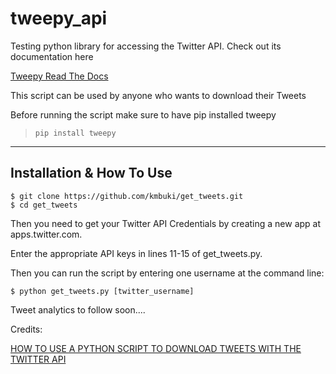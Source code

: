 # tweepy_api
Testing python library for accessing the Twitter API.
Check out its documentation here

[Tweepy Read The Docs](http://tweepy.readthedocs.io)

This script can be used by anyone who wants to download their Tweets

Before running the script make sure to have pip installed tweepy

> `pip install tweepy`

***

## Installation & How To Use

```
$ git clone https://github.com/kmbuki/get_tweets.git
$ cd get_tweets
```

Then you need to get your Twitter API Credentials by creating a new app at apps.twitter.com.

Enter the appropriate API keys in lines 11-15 of get_tweets.py.

Then you can run the script by entering one username at the command line:

```
$ python get_tweets.py [twitter_username]
```


Tweet analytics to follow soon....



Credits:

[HOW TO USE A PYTHON SCRIPT TO DOWNLOAD TWEETS WITH THE TWITTER API](http://www.getlaura.com/how-to-download-tweets-from-the-twitter-api/)
